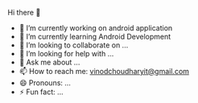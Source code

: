 Hi there 👋

- 🔭 I’m currently working on android application
- 🌱 I’m currently learning Android Development
- 👯 I’m looking to collaborate on ...
- 🤔 I’m looking for help with ...
- 💬 Ask me about ...
- 📫 How to reach me: vinodchoudharyit@gmail.com
- 😄 Pronouns: ...
- ⚡ Fun fact: ...

